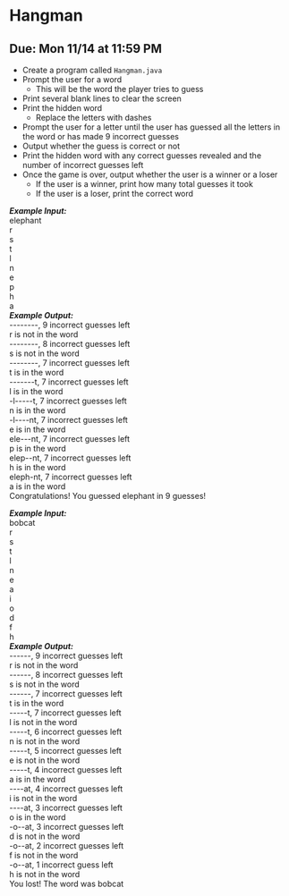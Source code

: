 # Hangman

## Due: Mon 11/14 at 11:59 PM

- Create a program called `Hangman.java`
- Prompt the user for a word
  - This will be the word the player tries to guess
- Print several blank lines to clear the screen
- Print the hidden word
  - Replace the letters with dashes
- Prompt the user for a letter until the user has guessed all the letters in the word or has made 9 incorrect guesses
- Output whether the guess is correct or not
- Print the hidden word with any correct guesses revealed and the number of incorrect guesses left
- Once the game is over, output whether the user is a winner or a loser
  - If the user is a winner, print how many total guesses it took
  - If the user is a loser, print the correct word

***Example Input:***\
elephant\
r\
s\
t\
l\
n\
e\
p\
h\
a\
***Example Output:***\
--------, 9 incorrect guesses left\
r is not in the word\
--------, 8 incorrect guesses left\
s is not in the word\
--------, 7 incorrect guesses left\
t is in the word\
-------t, 7 incorrect guesses left\
l is in the word\
-l-----t, 7 incorrect guesses left\
n is in the word\
-l----nt, 7 incorrect guesses left\
e is in the word\
ele---nt, 7 incorrect guesses left\
p is in the word\
elep--nt, 7 incorrect guesses left\
h is in the word\
eleph-nt, 7 incorrect guesses left\
a is in the word\
Congratulations! You guessed elephant in 9 guesses!

***Example Input:***\
bobcat\
r\
s\
t\
l\
n\
e\
a\
i\
o\
d\
f\
h\
***Example Output:***\
------, 9 incorrect guesses left\
r is not in the word\
------, 8 incorrect guesses left\
s is not in the word\
------, 7 incorrect guesses left\
t is in the word\
-----t, 7 incorrect guesses left\
l is not in the word\
-----t, 6 incorrect guesses left\
n is not in the word\
-----t, 5 incorrect guesses left\
e is not in the word\
-----t, 4 incorrect guesses left\
a is in the word\
----at, 4 incorrect guesses left\
i is not in the word\
----at, 3 incorrect guesses left\
o is in the word\
-o--at, 3 incorrect guesses left\
d is not in the word\
-o--at, 2 incorrect guesses left\
f is not in the word\
-o--at, 1 incorrect guess left\
h is not in the word\
You lost! The word was bobcat
